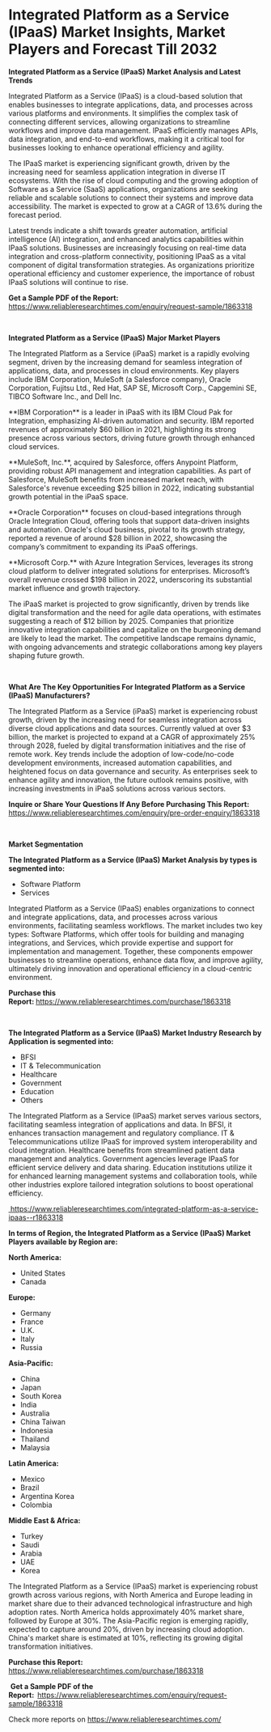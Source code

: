 <p><h1>Integrated Platform as a Service (IPaaS) Market Insights, Market Players and Forecast Till 2032</h1></p><p><strong>Integrated Platform as a Service (IPaaS) Market Analysis and Latest Trends</strong></p>
<p><p>Integrated Platform as a Service (IPaaS) is a cloud-based solution that enables businesses to integrate applications, data, and processes across various platforms and environments. It simplifies the complex task of connecting different services, allowing organizations to streamline workflows and improve data management. IPaaS efficiently manages APIs, data integration, and end-to-end workflows, making it a critical tool for businesses looking to enhance operational efficiency and agility.</p><p>The IPaaS market is experiencing significant growth, driven by the increasing need for seamless application integration in diverse IT ecosystems. With the rise of cloud computing and the growing adoption of Software as a Service (SaaS) applications, organizations are seeking reliable and scalable solutions to connect their systems and improve data accessibility. The market is expected to grow at a CAGR of 13.6% during the forecast period. </p><p>Latest trends indicate a shift towards greater automation, artificial intelligence (AI) integration, and enhanced analytics capabilities within IPaaS solutions. Businesses are increasingly focusing on real-time data integration and cross-platform connectivity, positioning IPaaS as a vital component of digital transformation strategies. As organizations prioritize operational efficiency and customer experience, the importance of robust IPaaS solutions will continue to rise.</p></p>
<p><strong>Get a Sample PDF of the Report:&nbsp;</strong> <a href="https://www.reliableresearchtimes.com/enquiry/request-sample/1863318?utm_campaign=2042&utm_medium=2&utm_source=Github&utm_content=ia&utm_term=27032025&utm_id=integrated-platform-as-a-service-ipaas">https://www.reliableresearchtimes.com/enquiry/request-sample/1863318</a></p>
<p>&nbsp;</p>
<p><strong>Integrated Platform as a Service (IPaaS) Major Market Players</strong></p>
<p><p>The Integrated Platform as a Service (iPaaS) market is a rapidly evolving segment, driven by the increasing demand for seamless integration of applications, data, and processes in cloud environments. Key players include IBM Corporation, MuleSoft (a Salesforce company), Oracle Corporation, Fujitsu Ltd., Red Hat, SAP SE, Microsoft Corp., Capgemini SE, TIBCO Software Inc., and Dell Inc.</p><p>**IBM Corporation** is a leader in iPaaS with its IBM Cloud Pak for Integration, emphasizing AI-driven automation and security. IBM reported revenues of approximately $60 billion in 2021, highlighting its strong presence across various sectors, driving future growth through enhanced cloud services.</p><p>**MuleSoft, Inc.**, acquired by Salesforce, offers Anypoint Platform, providing robust API management and integration capabilities. As part of Salesforce, MuleSoft benefits from increased market reach, with Salesforce's revenue exceeding $25 billion in 2022, indicating substantial growth potential in the iPaaS space.</p><p>**Oracle Corporation** focuses on cloud-based integrations through Oracle Integration Cloud, offering tools that support data-driven insights and automation. Oracle's cloud business, pivotal to its growth strategy, reported a revenue of around $28 billion in 2022, showcasing the company’s commitment to expanding its iPaaS offerings.</p><p>**Microsoft Corp.** with Azure Integration Services, leverages its strong cloud platform to deliver integrated solutions for enterprises. Microsoft’s overall revenue crossed $198 billion in 2022, underscoring its substantial market influence and growth trajectory.</p><p>The iPaaS market is projected to grow significantly, driven by trends like digital transformation and the need for agile data operations, with estimates suggesting a reach of $12 billion by 2025. Companies that prioritize innovative integration capabilities and capitalize on the burgeoning demand are likely to lead the market. The competitive landscape remains dynamic, with ongoing advancements and strategic collaborations among key players shaping future growth.</p></p>
<p>&nbsp;</p>
<p><strong>What Are The Key Opportunities For Integrated Platform as a Service (IPaaS) Manufacturers?</strong></p>
<p><p>The Integrated Platform as a Service (iPaaS) market is experiencing robust growth, driven by the increasing need for seamless integration across diverse cloud applications and data sources. Currently valued at over $3 billion, the market is projected to expand at a CAGR of approximately 25% through 2028, fueled by digital transformation initiatives and the rise of remote work. Key trends include the adoption of low-code/no-code development environments, increased automation capabilities, and heightened focus on data governance and security. As enterprises seek to enhance agility and innovation, the future outlook remains positive, with increasing investments in iPaaS solutions across various sectors.</p></p>
<p><strong>Inquire or Share Your Questions If Any Before Purchasing This Report:</strong> <a href="https://www.reliableresearchtimes.com/enquiry/pre-order-enquiry/1863318?utm_campaign=2042&utm_medium=2&utm_source=Github&utm_content=ia&utm_term=27032025&utm_id=integrated-platform-as-a-service-ipaas">https://www.reliableresearchtimes.com/enquiry/pre-order-enquiry/1863318</a></p>
<p>&nbsp;</p>
<p><strong>Market Segmentation</strong></p>
<p><strong>The Integrated Platform as a Service (IPaaS) Market Analysis by types is segmented into:</strong></p>
<p><ul><li>Software Platform</li><li>Services</li></ul></p>
<p><p>Integrated Platform as a Service (IPaaS) enables organizations to connect and integrate applications, data, and processes across various environments, facilitating seamless workflows. The market includes two key types: Software Platforms, which offer tools for building and managing integrations, and Services, which provide expertise and support for implementation and management. Together, these components empower businesses to streamline operations, enhance data flow, and improve agility, ultimately driving innovation and operational efficiency in a cloud-centric environment.</p></p>
<p><strong>Purchase this Report:&nbsp;</strong><a href="https://www.reliableresearchtimes.com/purchase/1863318?utm_campaign=2042&utm_medium=2&utm_source=Github&utm_content=ia&utm_term=27032025&utm_id=integrated-platform-as-a-service-ipaas">https://www.reliableresearchtimes.com/purchase/1863318</a></p>
<p>&nbsp;</p>
<p><strong>The Integrated Platform as a Service (IPaaS) Market Industry Research by Application is segmented into:</strong></p>
<p><ul><li>BFSI</li><li>IT & Telecommunication</li><li>Healthcare</li><li>Government</li><li>Education</li><li>Others</li></ul></p>
<p><p>The Integrated Platform as a Service (IPaaS) market serves various sectors, facilitating seamless integration of applications and data. In BFSI, it enhances transaction management and regulatory compliance. IT & Telecommunications utilize IPaaS for improved system interoperability and cloud integration. Healthcare benefits from streamlined patient data management and analytics. Government agencies leverage IPaaS for efficient service delivery and data sharing. Education institutions utilize it for enhanced learning management systems and collaboration tools, while other industries explore tailored integration solutions to boost operational efficiency.</p></p>
<p><a href="https://www.reliableresearchtimes.com/integrated-platform-as-a-service-ipaas--r1863318?utm_campaign=2042&utm_medium=2&utm_source=Github&utm_content=ia&utm_term=27032025&utm_id=integrated-platform-as-a-service-ipaas">&nbsp;https://www.reliableresearchtimes.com/integrated-platform-as-a-service-ipaas--r1863318</a></p>
<p><strong>In terms of Region, the Integrated Platform as a Service (IPaaS) Market Players available by Region are:</strong></p>
<p>
    <p> <strong> North America: </strong>
        <ul>
            <li>United States</li>
            <li>Canada</li>
        </ul>
        </p> 
    <p> <strong> Europe: </strong>
        <ul>
            <li>Germany</li>
            <li>France</li>
            <li>U.K.</li>
            <li>Italy</li>
            <li>Russia</li>
        </ul>
        </p> 
    <p> <strong> Asia-Pacific: </strong>
        <ul>
            <li>China</li>
            <li>Japan</li>
            <li>South Korea</li>
            <li>India</li>
            <li>Australia</li>
            <li>China Taiwan</li>
            <li>Indonesia</li>
            <li>Thailand</li>
            <li>Malaysia</li>
        </ul>
        </p> 
    <p> <strong> Latin America: </strong>
        <ul>
            <li>Mexico</li>
            <li>Brazil</li>
            <li>Argentina Korea</li>
            <li>Colombia</li>
        </ul>
        </p> 
    <p> <strong> Middle East & Africa: </strong>
        <ul>
            <li>Turkey</li>
            <li>Saudi</li>
            <li>Arabia</li>
            <li>UAE</li>
            <li>Korea</li>
        </ul>
    </p>
    </p>
<p><p>The Integrated Platform as a Service (IPaaS) market is experiencing robust growth across various regions, with North America and Europe leading in market share due to their advanced technological infrastructure and high adoption rates. North America holds approximately 40% market share, followed by Europe at 30%. The Asia-Pacific region is emerging rapidly, expected to capture around 20%, driven by increasing cloud adoption. China's market share is estimated at 10%, reflecting its growing digital transformation initiatives.</p></p>
<p><strong>Purchase this Report: </strong><a href="https://www.reliableresearchtimes.com/purchase/1863318?utm_campaign=2042&utm_medium=2&utm_source=Github&utm_content=ia&utm_term=27032025&utm_id=integrated-platform-as-a-service-ipaas">https://www.reliableresearchtimes.com/purchase/1863318</a></p>
<p>&nbsp;<strong>Get a Sample PDF of the Report:&nbsp;&nbsp;</strong><a href="https://www.reliableresearchtimes.com/enquiry/request-sample/1863318?utm_campaign=2042&utm_medium=2&utm_source=Github&utm_content=ia&utm_term=27032025&utm_id=integrated-platform-as-a-service-ipaas">https://www.reliableresearchtimes.com/enquiry/request-sample/1863318</a></p>
<p><strong></strong></p>
<p>Check more reports on <a href="https://www.reliableresearchtimes.com/?utm_campaign=2042&utm_medium=2&utm_source=Github&utm_content=ia&utm_term=27032025&utm_id=integrated-platform-as-a-service-ipaas">https://www.reliableresearchtimes.com/</a></p>